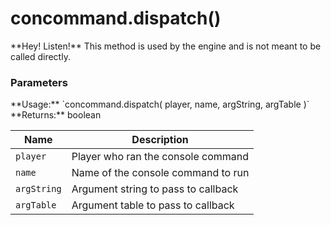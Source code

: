 concommand.dispatch()
=====================

<div class="alert alert-warning">
  **Hey! Listen!**
  This method is used by the engine and is not meant to be called directly.
</div>

<div class="panel panel-info">
  <div class="panel-heading">
    <h3 class="panel-title">Parameters</h3>
  </div>
  <div class="panel-body">
    **Usage:** `concommand.dispatch( player, name, argString, argTable )`  
    **Returns:** boolean
  </div>

  | Name        | Description                         |
  | ----------- | ----------------------------------- |
  | `player`    | Player who ran the console command  |
  | `name`      | Name of the console command to run  |
  | `argString` | Argument string to pass to callback |
  | `argTable`  | Argument table to pass to callback  |
</div>

